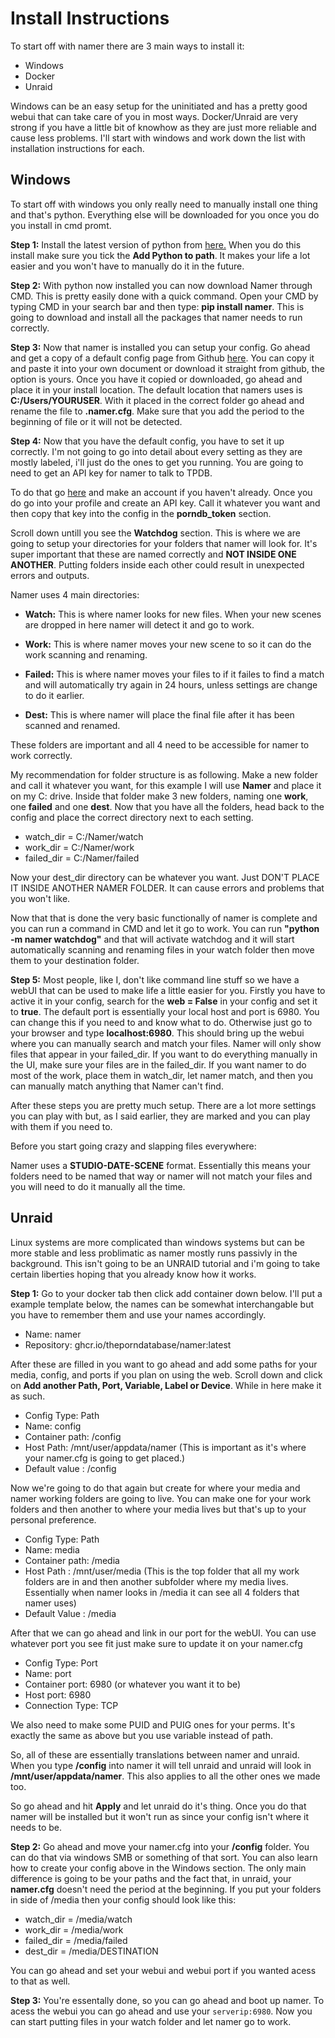 Install Instructions
=================

To start off with namer there are 3 main ways to install it:

* Windows
* Docker
* Unraid

Windows can be an easy setup for the uninitiated and has a pretty good webui that can take care of you in most ways. Docker/Unraid are very strong if you have a little bit of knowhow as they are just more reliable and cause less problems. I'll start with windows and work down the list with installation instructions for each.

Windows
-----------------

To start off with windows you only really need to manually install one thing and that's python. Everything else will be downloaded for you once you do you install in cmd promt.

**Step 1:** Install the latest version of python from [here.](https://www.python.org/downloads) When you do this install make sure you tick the **Add Python to path**. It makes your life a lot easier and you won't have to manually do it in the future.

**Step 2:** With python now installed you can now download Namer through CMD. This is pretty easily done with a quick command. Open your CMD by typing CMD in your search bar and then type: **pip install namer**.  This is going to download and install all the packages that namer needs to run correctly.

**Step 3:** Now that namer is installed you can setup your config. Go ahead and get a copy of a default config page from Github [here](https://github.com/ThePornDatabase/namer/blob/main/namer/namer.cfg.default). You can copy it and paste it into your own document or download it straight from github, the option is yours. Once you have it copied or downloaded, go ahead and place it in your install location. The default location that namers uses is **C:/Users/YOURUSER**. With it placed in the correct folder go ahead and rename the file to **.namer.cfg**. Make sure that you add the period to the beginning of file or it will not be detected.

**Step 4:** Now that you have the default config, you have to set it up correctly. I'm not going to go into detail about every setting as they are mostly labeled, i'll just do the ones to get you running. You are going to need to get an API key for namer to talk to TPDB.

To do that go [here](https://metadataapi.net) and make an account if you haven't already. Once you do go into your profile and create an API key. Call it whatever you want and then copy that key into the config in the **porndb_token** section.

Scroll down untill you see the **Watchdog** section. This is where we are going to setup your directories for your folders that namer will look for. It's super important that these are named correctly and **NOT INSIDE ONE ANOTHER**. Putting folders inside each other could result in unexpected errors and outputs.

Namer uses 4 main directories:

* **Watch:** This is where namer looks for new files. When your new scenes are dropped in here namer will detect it and go to work.

* **Work:** This is where namer moves your new scene to so it can do the work scanning and renaming.

* **Failed:** This is where namer moves your files to if it failes to find a match and will automatically try again in 24 hours, unless settings are change to do it earlier.

* **Dest:** This is where namer will place the final file after it has been scanned and renamed.

These folders are important and all 4 need to be accessible for namer to work correctly.

My recommendation for folder structure is as following. Make a new folder and call it whatever you want, for this example I will use **Namer** and place it on my  C: drive. Inside that folder make 3 new folders, naming one **work**, one **failed** and one **dest**. Now that you have all the folders, head back to the config and place the correct directory next to each setting.

* watch_dir = C:/Namer/watch
* work_dir = C:/Namer/work
* failed_dir = C:/Namer/failed

Now your dest_dir directory can be whatever you want. Just DON'T PLACE IT INSIDE ANOTHER NAMER FOLDER. It can cause errors and problems that you won't like.

Now that that is done the very basic functionally of namer is complete and you can run a command in CMD and let it go to work.  You can run **"python -m namer watchdog"** and that will activate watchdog and it will start automatically scanning and renaming files in your watch folder then move them to your destination folder.

**Step 5:** Most people, like I, don't like command line stuff so we have a webUI that can be used to make life a little easier for you. Firstly you have to active it in your config, search for the **web = False** in your config and set it to **true**. The default port is essentially your local host and port is 6980. You can change this if you need to and know what to do. Otherwise just go to your browser and type **localhost:6980**. This should bring up the webui where you can manually search and match your files. Namer will only show files that appear in your failed_dir. If you want to do everything manually in the UI, make sure your files are in the failed_dir. If you want namer to do most of the work, place them in watch_dir, let namer match, and then you can manually match anything that Namer can't find.

After these steps you are pretty much setup. There are a lot more settings you can play with but, as I said earlier, they are marked and you can play with them if you need to.

Before you start going crazy and slapping files everywhere:

Namer uses a **STUDIO-DATE-SCENE** format. Essentially this means your folders need to be named that way or namer will not match your files and you will need to do it manually all the time.

Unraid
----------------

Linux systems are more complicated than windows systems but can be more stable and less problimatic as namer mostly runs passivly in the background. This isn't going to be an UNRAID tutorial and i'm going to take certain liberties hoping that you already know how it works.

**Step 1:** Go to your docker tab then click add container down below. I'll put a example template below, the names can be somewhat interchangable but you have to remember them and use your names accordingly.

* Name: namer
* Repository: ghcr.io/theporndatabase/namer:latest

After these are filled in you want to go ahead and add some paths for your media, config, and ports if you plan on using the web. Scroll down and click on **Add another Path, Port, Variable, Label or Device**. While in here make it as such.

* Config Type: Path
* Name: config
* Container path: /config
* Host Path: /mnt/user/appdata/namer (This is important as it's where your namer.cfg is going to get placed.)
* Default value : /config

Now we're going to do that again but create for where your media and namer working folders are going to live. You can make one for your work folders and then another to where your media lives but that's up to your personal preference.

* Config Type: Path
* Name: media
* Container path: /media
* Host Path : /mnt/user/media (This is the top folder that all my work folders are in and then another subfolder where my media lives. Essentially when namer looks in /media it can see all 4 folders that namer uses)
* Default Value : /media

After that we can go ahead and link in our port for the webUI. You can use whatever port you see fit just make sure to update it on your namer.cfg

* Config Type: Port
* Name: port
* Container port: 6980 (or whatever you want it to be)
* Host port: 6980
* Connection Type: TCP

We also need to make some PUID and PUIG ones for your perms. It's exactly the same as above but you use variable instead of path.

So, all of these are essentially translations between namer and unraid. When you type **/config** into namer it will tell unraid and unraid will look in **/mnt/user/appdata/namer**. This also applies to all the other ones we made too.

So go ahead and hit **Apply** and let unraid do it's thing. Once you do that namer will be installed but it won't run as since your config isn't where it needs to be.

**Step 2:** Go ahead and move your namer.cfg into your **/config** folder. You can do that via windows SMB or something of that sort. You can also learn how to create your config above in the Windows section. The only main difference is going to be your paths and the fact that, in unraid, your **namer.cfg** doesn't need the period at the beginning. If you put your folders in side of /media then your config should look like this:

* watch_dir = /media/watch
* work_dir = /media/work
* failed_dir = /media/failed
* dest_dir = /media/DESTINATION

You can go ahead and set your webui and webui port if you wanted acess to that as well.

**Step 3:** You're essentally done, so you can go ahead and boot up namer. To acess the webui you can go ahead and use your `serverip:6980`. Now you can start putting files in your watch folder and let namer go to work.
